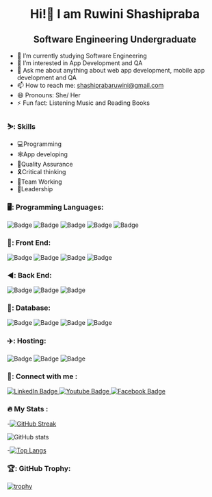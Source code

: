 <div id="header" align="center">
  <h1>
    Hi!👋 I am Ruwini Shashipraba</h1>
  </div>

<div align="center">
  <h2>
    Software Engineering Undergraduate </h2>
</div>


- 🔭 I’m currently studying Software Engineering
- 🌱 I’m interested in App Development and QA 
- 💬 Ask me about anything about web app development, mobile app development and QA
- 📫 How to reach me: shashiprabaruwini@gmail.com
- 😄 Pronouns: She/ Her
- ⚡ Fun fact: Listening Music and Reading Books

### ⛷️: Skills
- 💻Programming
- 🕸️App developing
- 🧪Quality Assurance
- 🎗️Critical thinking
- 👭Team Working
- 👑Leadership

### 🖥️: Programming Languages:
<div id="badges">
    <img src="https://img.shields.io/badge/C-blue?style=for-the-badge&logo=C&logoColor=white" alt="Badge"/>
    <img src="https://img.shields.io/badge/Java-ED8B00?style=for-the-badge&logo=openjdk&logoColor=white" alt="Badge"/>
    <img src="https://img.shields.io/badge/dart-black?style=for-the-badge&logo=dart&logoColor=white" alt="Badge"/>
    <img src="https://img.shields.io/badge/python-green?style=for-the-badge&logo=python&logoColor=white" alt="Badge"/>
    <img src="https://img.shields.io/badge/javascript-red?style=for-the-badge&logo=javascript&logoColor=white" alt="Badge"/>
</div>

### 🚅: Front End:
<div id="badges">
    <img src="https://img.shields.io/badge/flutter-blue?style=for-the-badge&logo=flutter&logoColor=white" alt="Badge"/>
    <img src="https://img.shields.io/badge/react-black?style=for-the-badge&logo=react&logoColor=white" alt="Badge"/>
    <img src="https://img.shields.io/badge/HTML-239120?style=for-the-badge&logo=html5&logoColor=white" alt="Badge"/>
    <img src="https://img.shields.io/badge/CSS-239120?&style=for-the-badge&logo=css3&logoColor=white" alt="Badge"/>
</div>

### ◀️: Back End:
<div id="badges">
    <img src="https://img.shields.io/badge/PHP-777BB4?style=for-the-badge&logo=php&logoColor=white" alt="Badge"/>
    <img src="https://img.shields.io/badge/python-green?style=for-the-badge&logo=python&logoColor=white" alt="Badge"/>
    <img src="https://img.shields.io/badge/javascript-red?style=for-the-badge&logo=javascript&logoColor=white" alt="Badge"/>
</div>

### 🚀: Database:
<div id="badges">
    <img src="https://img.shields.io/badge/firebase-blue?style=for-the-badge&logo=firebase&logoColor=yellow" alt="Badge"/>
    <img src="https://img.shields.io/badge/mysql-green?style=for-the-badge&logo=mysql&logoColor=white" alt="Badge"/>
    <img src="https://img.shields.io/badge/phpmyadmin-red?style=for-the-badge&logo=phpmyadmin&logoColor=white" alt="Badge"/>
    <img src="https://img.shields.io/badge/mongodb-green?style=for-the-badge&logo=mongodb&logoColor=white" alt="Badge"/>
</div>

### ✈️: Hosting:
<div id="badges">
    <img src="https://img.shields.io/badge/Heroku-430098?style=for-the-badge&logo=heroku&logoColor=white" alt="Badge"/>
    <img src="https://img.shields.io/badge/IBM-green?style=for-the-badge&logo=IBM&logoColor=white" alt="Badge"/>
    <img src="https://img.shields.io/badge/firebase-blue?style=for-the-badge&logo=firebase&logoColor=white" alt="Badge"/>
    </div>

### 📲: Connect with me :

<div id="badges">
  <a href="https://www.linkedin.com/in/ruwini-shashipraba-somasiri-9600291b2/">
    <img src="https://img.shields.io/badge/LinkedIn-blue?style=for-the-badge&logo=linkedin&logoColor=white" alt="LinkedIn Badge"/>
  </a>
  <a href="https://www.youtube.com/@Fun-IT">
    <img src="https://img.shields.io/badge/YouTube-red?style=for-the-badge&logo=youtube&logoColor=white" alt="Youtube Badge"/>
  </a>
  <a href="https://www.facebook.com/ruwini.shashipraba.1">
    <img src="https://img.shields.io/badge/Facebook-blue?style=for-the-badge&logo=facebook&logoColor=white" alt="Facebook Badge"/>
  </a>
</div>

### :fire: My Stats :
-[![GitHub Streak](http://github-readme-streak-stats.herokuapp.com?user=RuwiniShashipraba&theme=dark&background=000000)](https://git.io/streak-stats)

![GitHub stats](https://github-readme-stats.vercel.app/api?username=RuwiniShashipraba)


-[![Top Langs](https://github-readme-stats.vercel.app/api/top-langs/?username=RuwiniShashipraba&layout=compact&theme=vision-friendly-dark)](https://github.com/anuraghazra/github-readme-stats)

### 🏆: GitHub Trophy:
[![trophy](https://github-profile-trophy.vercel.app/?username=RuwiniShashipraba)](https://github.com/RuwiniShashipraba/github-profile-trophy)
